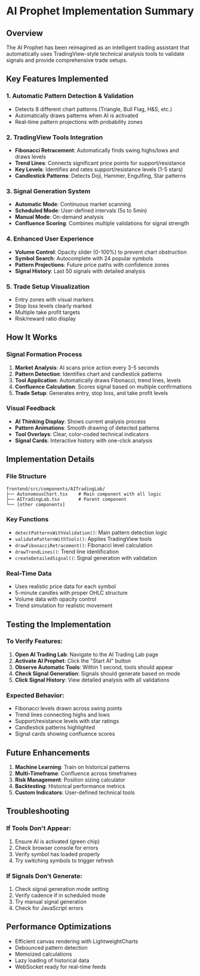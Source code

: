 # AI Prophet Implementation Summary

## Overview
The AI Prophet has been reimagined as an intelligent trading assistant that automatically uses TradingView-style technical analysis tools to validate signals and provide comprehensive trade setups.

## Key Features Implemented

### 1. **Automatic Pattern Detection & Validation**
- Detects 8 different chart patterns (Triangle, Bull Flag, H&S, etc.)
- Automatically draws patterns when AI is activated
- Real-time pattern projections with probability zones

### 2. **TradingView Tools Integration**
- **Fibonacci Retracement**: Automatically finds swing highs/lows and draws levels
- **Trend Lines**: Connects significant price points for support/resistance
- **Key Levels**: Identifies and rates support/resistance levels (1-5 stars)
- **Candlestick Patterns**: Detects Doji, Hammer, Engulfing, Star patterns

### 3. **Signal Generation System**
- **Automatic Mode**: Continuous market scanning
- **Scheduled Mode**: User-defined intervals (5s to 5min)
- **Manual Mode**: On-demand analysis
- **Confluence Scoring**: Combines multiple validations for signal strength

### 4. **Enhanced User Experience**
- **Volume Control**: Opacity slider (0-100%) to prevent chart obstruction
- **Symbol Search**: Autocomplete with 24 popular symbols
- **Pattern Projections**: Future price paths with confidence zones
- **Signal History**: Last 50 signals with detailed analysis

### 5. **Trade Setup Visualization**
- Entry zones with visual markers
- Stop loss levels clearly marked
- Multiple take profit targets
- Risk/reward ratio display

## How It Works

### Signal Formation Process
1. **Market Analysis**: AI scans price action every 3-5 seconds
2. **Pattern Detection**: Identifies chart and candlestick patterns
3. **Tool Application**: Automatically draws Fibonacci, trend lines, levels
4. **Confluence Calculation**: Scores signal based on multiple confirmations
5. **Trade Setup**: Generates entry, stop loss, and take profit levels

### Visual Feedback
- **AI Thinking Display**: Shows current analysis process
- **Pattern Animations**: Smooth drawing of detected patterns
- **Tool Overlays**: Clear, color-coded technical indicators
- **Signal Cards**: Interactive history with one-click analysis

## Implementation Details

### File Structure
```
frontend/src/components/AITradingLab/
├── AutonomousChart.tsx    # Main component with all logic
├── AITradingLab.tsx       # Parent component
└── [other components]
```

### Key Functions
- `detectPatternsWithValidation()`: Main pattern detection logic
- `validatePatternWithTools()`: Applies TradingView tools
- `drawFibonacciRetracement()`: Fibonacci level calculation
- `drawTrendLines()`: Trend line identification
- `createDetailedSignal()`: Signal generation with validation

### Real-Time Data
- Uses realistic price data for each symbol
- 5-minute candles with proper OHLC structure
- Volume data with opacity control
- Trend simulation for realistic movement

## Testing the Implementation

### To Verify Features:
1. **Open AI Trading Lab**: Navigate to the AI Trading Lab page
2. **Activate AI Prophet**: Click the "Start AI" button
3. **Observe Automatic Tools**: Within 1 second, tools should appear
4. **Check Signal Generation**: Signals should generate based on mode
5. **Click Signal History**: View detailed analysis with all validations

### Expected Behavior:
- Fibonacci levels drawn across swing points
- Trend lines connecting highs and lows
- Support/resistance levels with star ratings
- Candlestick patterns highlighted
- Signal cards showing confluence scores

## Future Enhancements
1. **Machine Learning**: Train on historical patterns
2. **Multi-Timeframe**: Confluence across timeframes
3. **Risk Management**: Position sizing calculator
4. **Backtesting**: Historical performance metrics
5. **Custom Indicators**: User-defined technical tools

## Troubleshooting

### If Tools Don't Appear:
1. Ensure AI is activated (green chip)
2. Check browser console for errors
3. Verify symbol has loaded properly
4. Try switching symbols to trigger refresh

### If Signals Don't Generate:
1. Check signal generation mode setting
2. Verify cadence if in scheduled mode
3. Try manual signal generation
4. Check for JavaScript errors

## Performance Optimizations
- Efficient canvas rendering with LightweightCharts
- Debounced pattern detection
- Memoized calculations
- Lazy loading of historical data
- WebSocket ready for real-time feeds 